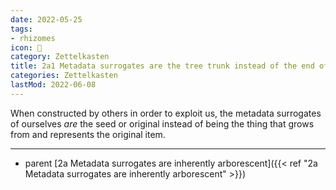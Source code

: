 ```yaml
---
date: 2022-05-25
tags:
- rhizomes
icon: 🔖
category: Zettelkasten
title: 2a1 Metadata surrogates are the tree trunk instead of the end of a branch
categories: Zettelkasten
lastMod: 2022-06-08
---
```

When constructed by others in order to exploit us, the metadata surrogates of ourselves *are* the seed or original instead of being the thing that grows from and represents the original item.

-----

- parent [2a Metadata surrogates are inherently arborescent]({{< ref "2a Metadata surrogates are inherently arborescent" >}})
